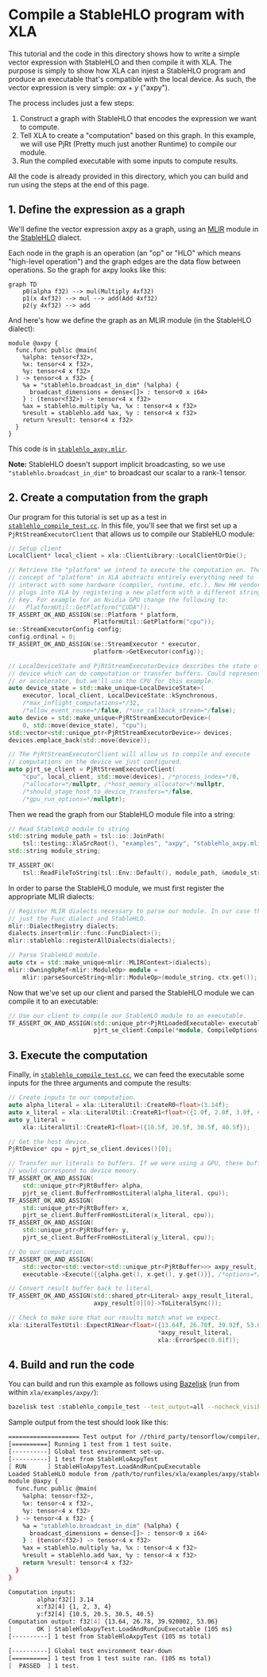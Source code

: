 # Compile a StableHLO program with XLA

This tutorial and the code in this directory shows how to write a simple vector
expression with StableHLO and then compile it with XLA. The purpose is simply to
show how XLA can injest a StableHLO program and produce an executable
that's compatible with the local device. As such, the vector expression is very
simple: $\alpha x+y$ ("axpy").

The process includes just a few steps:

1.  Construct a graph with StableHLO that encodes the expression we want to
    compute.
2.  Tell XLA to create a "computation" based on this graph. In this example, we
    will use PjRt (Pretty much just another Runtime) to compile our module.
3.  Run the compiled executable with some inputs to compute results.

All the code is already provided in this directory, which you can build and
run using the steps at the end of this page.

## 1. Define the expression as a graph

We'll define the vector expression axpy as a graph, using an
[MLIR](https://mlir.llvm.org/) module in the
[StableHLO](https://github.com/openxla/stablehlo) dialect.

Each node in the graph is an operation (an "op" or "HLO" which means
"high-level operation") and the graph edges are the data flow
between operations. So the graph for axpy looks like this:

```mermaid
graph TD
    p0(alpha f32) --> mul(Multiply 4xf32)
    p1(x 4xf32) --> mul --> add(Add 4xf32)
    p2(y 4xf32) --> add
```

And here's how we define the graph as an MLIR module (in the StableHLO dialect):

```mlir
module @axpy {
  func.func public @main(
    %alpha: tensor<f32>,
    %x: tensor<4 x f32>,
    %y: tensor<4 x f32>
  ) -> tensor<4 x f32> {
    %a = "stablehlo.broadcast_in_dim" (%alpha) {
      broadcast_dimensions = dense<[]> : tensor<0 x i64>
    } : (tensor<f32>) -> tensor<4 x f32>
    %ax = stablehlo.multiply %a, %x : tensor<4 x f32>
    %result = stablehlo.add %ax, %y : tensor<4 x f32>
    return %result: tensor<4 x f32>
  }
}
```

This code is in [`stablehlo_axpy.mlir`](stablehlo_axpy.mlir).

**Note:** StableHLO doesn't support implicit broadcasting, so we use
`"stablehlo.broadcast_in_dim"` to broadcast our scalar to a rank-1 tensor.

## 2. Create a computation from the graph

Our program for this tutorial is set up as a test in
[`stablehlo_compile_test.cc`](stablehlo_compile_test.cc). In this file,
you'll see that we first set up a `PjRtStreamExecutorClient` that
allows us to compile our StableHLO module:

```c++
// Setup client
LocalClient* local_client = xla::ClientLibrary::LocalClientOrDie();

// Retrieve the "platform" we intend to execute the computation on. The
// concept of "platform" in XLA abstracts entirely everything need to
// interact with some hardware (compiler, runtime, etc.). New HW vendor
// plugs into XLA by registering a new platform with a different string
// key. For example for an Nvidia GPU change the following to:
//   PlatformUtil::GetPlatform("CUDA"));
TF_ASSERT_OK_AND_ASSIGN(se::Platform * platform,
                        PlatformUtil::GetPlatform("cpu"));
se::StreamExecutorConfig config;
config.ordinal = 0;
TF_ASSERT_OK_AND_ASSIGN(se::StreamExecutor * executor,
                        platform->GetExecutor(config));

// LocalDeviceState and PjRtStreamExecutorDevice describes the state of a
// device which can do computation or transfer buffers. Could represent a GPU
// or accelerator, but we'll use the CPU for this example.
auto device_state = std::make_unique<LocalDeviceState>(
    executor, local_client, LocalDeviceState::kSynchronous,
    /*max_inflight_computations=*/32,
    /*allow_event_reuse=*/false, /*use_callback_stream=*/false);
auto device = std::make_unique<PjRtStreamExecutorDevice>(
    0, std::move(device_state), "cpu");
std::vector<std::unique_ptr<PjRtStreamExecutorDevice>> devices;
devices.emplace_back(std::move(device));

// The PjRtStreamExecutorClient will allow us to compile and execute
// computations on the device we just configured.
auto pjrt_se_client = PjRtStreamExecutorClient(
    "cpu", local_client, std::move(devices), /*process_index=*/0,
    /*allocator=*/nullptr, /*host_memory_allocator=*/nullptr,
    /*should_stage_host_to_device_transfers=*/false,
    /*gpu_run_options=*/nullptr);
```

Then we read the graph from our StableHLO module file into a string:

```c++
// Read StableHLO module to string
std::string module_path = tsl::io::JoinPath(
    tsl::testing::XlaSrcRoot(), "examples", "axpy", "stablehlo_axpy.mlir");
std::string module_string;

TF_ASSERT_OK(
    tsl::ReadFileToString(tsl::Env::Default(), module_path, &module_string));
```

In order to parse the StableHLO module, we must first register the appropriate
MLIR dialects:

```c++
// Register MLIR dialects necessary to parse our module. In our case this is
// just the Func dialect and StableHLO.
mlir::DialectRegistry dialects;
dialects.insert<mlir::func::FuncDialect>();
mlir::stablehlo::registerAllDialects(dialects);

// Parse StableHLO module.
auto ctx = std::make_unique<mlir::MLIRContext>(dialects);
mlir::OwningOpRef<mlir::ModuleOp> module =
    mlir::parseSourceString<mlir::ModuleOp>(module_string, ctx.get());
```

Now that we've set up our client and parsed the StableHLO module we can
compile it to an executable:

```c++
// Use our client to compile our StableHLO module to an executable.
TF_ASSERT_OK_AND_ASSIGN(std::unique_ptr<PjRtLoadedExecutable> executable,
                        pjrt_se_client.Compile(*module, CompileOptions{}));
```

## 3. Execute the computation

Finally, in [`stablehlo_compile_test.cc`](stablehlo_compile_test.cc),
we can feed the executable some inputs for the three arguments and
compute the results:

```c++
// Create inputs to our computation.
auto alpha_literal = xla::LiteralUtil::CreateR0<float>(3.14f);
auto x_literal = xla::LiteralUtil::CreateR1<float>({1.0f, 2.0f, 3.0f, 4.0f});
auto y_literal =
    xla::LiteralUtil::CreateR1<float>({10.5f, 20.5f, 30.5f, 40.5f});

// Get the host device.
PjRtDevice* cpu = pjrt_se_client.devices()[0];

// Transfer our literals to buffers. If we were using a GPU, these buffers
// would correspond to device memory.
TF_ASSERT_OK_AND_ASSIGN(
    std::unique_ptr<PjRtBuffer> alpha,
    pjrt_se_client.BufferFromHostLiteral(alpha_literal, cpu));
TF_ASSERT_OK_AND_ASSIGN(
    std::unique_ptr<PjRtBuffer> x,
    pjrt_se_client.BufferFromHostLiteral(x_literal, cpu));
TF_ASSERT_OK_AND_ASSIGN(
    std::unique_ptr<PjRtBuffer> y,
    pjrt_se_client.BufferFromHostLiteral(y_literal, cpu));

// Do our computation.
TF_ASSERT_OK_AND_ASSIGN(
    std::vector<std::vector<std::unique_ptr<PjRtBuffer>>> axpy_result,
    executable->Execute({{alpha.get(), x.get(), y.get()}}, /*options=*/{}));

// Convert result buffer back to literal.
TF_ASSERT_OK_AND_ASSIGN(std::shared_ptr<Literal> axpy_result_literal,
                        axpy_result[0][0]->ToLiteralSync());

// Check to make sure that our results match what we expect.
xla::LiteralTestUtil::ExpectR1Near<float>({13.64f, 26.78f, 39.92f, 53.06f},
                                          *axpy_result_literal,
                                          xla::ErrorSpec(0.01f));
```

## 4. Build and run the code

You can build and run this example as follows using
[Bazelisk](https://github.com/bazelbuild/bazelisk#readme)
(run from within `xla/examples/axpy/`):

```sh
bazelisk test :stablehlo_compile_test --test_output=all --nocheck_visibility
```

Sample output from the test should look like this:

```sh
==================== Test output for //third_party/tensorflow/compiler/xla/examples/axpy:stablehlo_compile_test:
[==========] Running 1 test from 1 test suite.
[----------] Global test environment set-up.
[----------] 1 test from StableHloAxpyTest
[ RUN      ] StableHloAxpyTest.LoadAndRunCpuExecutable
Loaded StableHLO module from /path/to/runfiles/xla/examples/axpy/stablehlo_axpy.mlir:
module @axpy {
  func.func public @main(
    %alpha: tensor<f32>,
    %x: tensor<4 x f32>,
    %y: tensor<4 x f32>
  ) -> tensor<4 x f32> {
    %a = "stablehlo.broadcast_in_dim" (%alpha) {
      broadcast_dimensions = dense<[]> : tensor<0 x i64>
    } : (tensor<f32>) -> tensor<4 x f32>
    %ax = stablehlo.multiply %a, %x : tensor<4 x f32>
    %result = stablehlo.add %ax, %y : tensor<4 x f32>
    return %result: tensor<4 x f32>
  }
}

Computation inputs:
        alpha:f32[] 3.14
        x:f32[4] {1, 2, 3, 4}
        y:f32[4] {10.5, 20.5, 30.5, 40.5}
Computation output: f32[4] {13.64, 26.78, 39.920002, 53.06}
[       OK ] StableHloAxpyTest.LoadAndRunCpuExecutable (105 ms)
[----------] 1 test from StableHloAxpyTest (105 ms total)

[----------] Global test environment tear-down
[==========] 1 test from 1 test suite ran. (105 ms total)
[  PASSED  ] 1 test.
```

